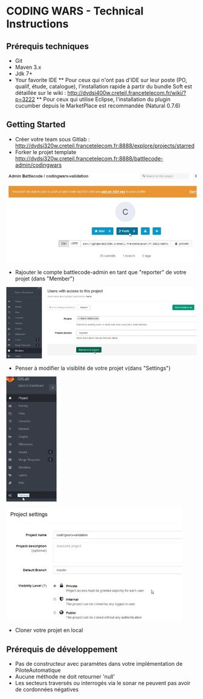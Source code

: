 # CODING WARS - Technical Instructions


## Prérequis techniques
* Git
* Maven 3.x
* Jdk 7+
* Your favorite IDE
** Pour ceux qui n'ont pas d'IDE sur leur poste (PO, qualif, étude, catalogue), l'installation rapide à partir du bundle Soft est détaillée sur le wiki : http://dvdsi400w.creteil.francetelecom.fr/wiki/?p=3222
** Pour ceux qui utilise Eclipse, l'installation du plugin cucumber depuis le MarketPlace est recommandée (Natural 0.7.6)


## Getting Started

* Créer votre team sous Gitlab :
http://dvdsi320w.creteil.francetelecom.fr:8888/explore/projects/starred
* Forker le projet template
http://dvdsi320w.creteil.francetelecom.fr:8888/battlecode-admin/codingwars

![Fork](images/fork-mini.jpg "Optional Title" )

* Rajouter le compte battlecode-admin en tant que "reporter" de votre projet (dans "Member")

![Reporter](images/reporter-mini.jpg "Optional Title")

* Penser à modifier la visiblité de votre projet v(dans "Settings")

![Settings](images/settings-mini.jpg "Optional Title")

![Private](images/private-mini.jpg "Optional Title")

* Cloner votre projet en local


## Prérequis de développement

* Pas de constructeur avec paramètes dans votre implémentation de PiloteAutomatique
* Aucune méthode ne doit retourner 'null'
* Les secteurs traversés ou interrogés via le sonar ne peuvent pas avoir de cordonnées négatives
